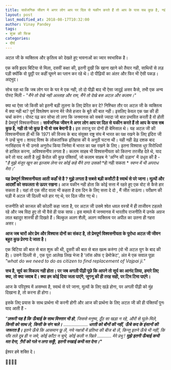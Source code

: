 ```yaml
---
title: सार्वजनिक जीवन मे अगर लोग आप पर दिल से यकीन करते हैं तो आप के पास सब कुछ है, नही तो जो कुछ है भी वो सब बेमानी है।
layout: post
last_modified_at: 2018-08-17T10:32:00
author: Vinay Pandey
tags:
- शुक्र की फिक्र
categories:
- दीर्घ
---
```

अटल जी के व्यक्तित्व और कृतित्व को देखते हुए भावनाओं का ज्वार स्वभाविक है। 

एक कवि हृदय बिटिया से मिला, दसवीं कक्षा की, इतनी दुखी कि खाना खाने को तैयार नही, साथियों से लड़ पड़ी क्योंकि वो छुट्टी पर कहीं घूमने का प्लान कर रहे थे। दो पीढ़ियों का अंतर और फिर भी ऐसी पकड़। अद्भुद। 

सोच रहा था कि जब लोग घर के घर मे एक नही, तो दो पीढ़ी बाद भी ऐसा जादुई असर कैसे, तभी
एक अन्य पोस्ट मिली -
"*मैंने तो देखे नही अल्लाह और राम,*
*मैंने तो देखे बस अटल और कलाम।"*

क्या था ऐसा जो किसी को इतनी बड़ी तुलना के लिए प्रेरित कर दे? निश्चित तौर पर अटल जी के व्यक्तित्व में क्या नही था?  पूर्ण विश्लेषण करना मेरे जैसे हजार के बूते की बात नही। इसलिए केवल एक पक्ष की ही चर्चा करुंग।  पोस्ट पढ़ कर सोचा तो लगा कि जनमानस को सबसे ज्यादा जो बात प्रभावित करती है वो होती है प्रेमपूर्ण विश्वसनीयता। **सार्वजनिक जीवन मे अगर लोग आप पर दिल से यकीन करते हैं तो आप के पास सब कुछ है, नही तो जो कुछ है भी वो सब बेमानी है।**
 इस तराजू पर दोनों ही बेमिसाल थे। यह अटल जी की विश्वसनीयता ही थी कि 1971 की विजय के बाद संयुक्त राष्ट्र संघ में भारत का पक्ष रखने के लिए इंदिरा जी ने उन्हें चुना। शायद विश्व के लोकतांत्रिक इतिहास की ये अनूठी घटना थी। यही नही डेढ़ दशक बाद नरसिंहराव ने भी उनसे अनुरोध किया जिनेवा में भारत का पक्ष रखने के लिए। इतना विश्वास धुर विरोधियों से हासिल करना,  अविश्वसनीय लगता है। कलाम साहब भी 
विश्वसनीयता को कितना तरजीह देते थे, याद करें तो याद आती है लुई कैरोल की कुछ पंक्तियाँ, जो कलाम साहब ने  'अग्नि की उड़ान' में उधृत की है -
"*है मुझे मंजूर*
*खून का इल्जाम लेना*
*पर कोई कहे*
*मैंने ठगा उसको*
*हो नही सकता *
*स्वप्न में भी अपराध मेरा।'*

**यह प्रेमपूर्ण विश्वसनीयता आती कहाँ से है ? मुझे लगता है सबसे बड़ी कसौटी है स्वार्थ से परे जाना। मूल्यों और आदर्शों को सफलता से ऊपर रखना।** आज यकीन नही होता कि कोई सत्ता में रहते हुए एक वोट से कैसे हार सकता है। यहां तो एक सीट वाला भी कहता है दस दिन के लिए सत्ता दे दो , मैं जीत जाऊंगा। परीक्षण की घड़ी में  अटल जी दिल्ली भले हार गए थे, पर दिल जीत गए थे। 

राजनीति को काजल की कोठरी कहा जाता है, पर अटल जी उसमे श्वेत धवल वस्त्रों में ही ताजीवन टहलते रहे और जब विदा हुए तो भी वैसे ही पाक साफ। इस मामले में जनमानस में भारतीय राजनीति में उनके अग्रज लाल बहादुर शास्त्री ही दिखते हैं। बिल्कुल अलग शैली, अलग व्यक्तित्व पर अपील का उतना ही गहरा असर। 

**आज जब चारों ओर प्रेम और  विश्वास दोनों का संकट है, तो प्रेमपूर्ण विश्वसनीयता के पुरोधा अटल जी जीवन बहुत कुछ प्रेरणा दे जाता है।**

एक बिटिया की बात से बात शुरू की थी, दूसरी की बात से बात खत्म करुंगा (वो भी अटल युग के बाद की है)। उसने दिल्ली से , एक पूरा आलेख लिख भेजा है 'लॉस ऑफ ए डेमोक्रेट', अंत मे एक सवाल पूछा *"what do we need to do as citizen to find replacement of Vajpai ji."* 

**सच है, सूर्य का विकल्प नही होता। पर जब अगली पीढ़ी पूछे कि आपने तो सूर्य का आनंद लिया, हमारे लिए क्या, तो क्या जवाब दें। क्या हम कोई दिया जला पाएंगे, जुगनू की ही तरह सही, पर टिम टिमा पाएंगे।** 

आज के परिदृश्य में असम्भव है, स्वार्थ से परे जाना, मूल्यों के लिए खड़े होना, पर अगली पीढ़ी को मुंह दिखाना है, तो करना ही होगा। 

इसके लिए प्रयास के साथ प्रार्थना भी करनी होगी और आज की प्रार्थना के लिए अटल जी की ही पंक्तियाँ पुनः याद आती हैं -

*"**ज़रूरी यह है कि***
***ऊँचाई के साथ विस्तार भी हो***, 
*जिससे मनुष्य*, 
*ठूँठ सा खड़ा न रहे,* 
*औरों से घुले-मिले,*
***किसी को साथ ले,***
***किसी के संग चले।*** 
...................
***धरती को बौनों की नहीं,*** 
***ऊँचे कद के इंसानों की जरूरत है।*** 
*इतने ऊँचे कि आसमान छू लें*, 
*नये नक्षत्रों में प्रतिभा की बीज बो लें*, 
*किन्तु इतने ऊँचे भी नहीं,*
*कि पाँव तले दूब ही न जमे,*
*कोई काँटा न चुभे,*
*कोई कली न खिले*
...........
*मेरे प्रभु !*
***मुझे इतनी ऊँचाई कभी मत देना,***
***ग़ैरों को गले न लगा सकूँ*,**
***इतनी रुखाई कभी मत देना।"***

ईश्वर हमे शक्ति दे। 

🙏🙏🙏🙏


